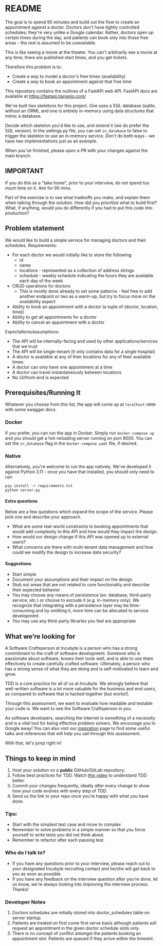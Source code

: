 # README #

The goal is to spend 90 minutes and build out the flow to create an appointment against a doctor. Doctors don't have tightly controlled schedules; they're very unlike a Google calendar. Rather, doctors open up certain times during the day, and patients can book only into those free areas - the rest is assumed to be unavailable.

This is like seeing a movie at the theater. You can't arbitrarily see a movie at any time; there are published start times, and you get tickets.

Therefore this problem is to:

* Create a way to model a doctor's free times (availability)
* Create a way to book an appointment against that free time

This repository contains the outlines of a FastAPI web API. FastAPI docs are available at https://fastapi.tiangolo.com/

We've built two skeletons for this project. One uses a SQL database (sqlite, without an ORM),
and one is entirely in-memory using data structures that mimic a database.

Decide which skeleton you'd like to use, and extend it (we do prefer the SQL version). In the settings.py file, you can set `in_database` to false to trigger
the skeleton to use an in-memory service. *Don't* do both ways - we have two implementations just as an example.

When you've finished, please *open a PR* with your changes against the main branch.

## IMPORTANT

If you do this as a "take home", prior to your interview, do not spend too much time on it. Aim for 90 mins. 

Part of the exercise is to see what tradeoffs you make, and explain them when talking through the solution. How did you prioritize what to build first? What, if anything, would you do differently if you had to put this code into production?

## Problem statement

We would like to build a simple service for managing doctors and their schedules.
Requirements:

* For each doctor we would initially like to store the following:
    * id
	* name
	* locations - represented as a collection of address strings
	* schedule - weekly schedule indicating the hours they are available each day of the week
* CRUD operations for doctors
	* This is mostly done already to set some patterns - feel free to add another endpoint or two as a warm-up, but try to focus more on the availability aspect
* Ability to book an appointment with a doctor (a tuple of (doctor, location, time))
* Ability to get all appointments for a doctor
* Ability to cancel an appointment with a doctor

Expectations/assumptions:

* The API will be internally-facing and used by other applications/services that we trust
* The API will be single-tenant (it only contains data for a single hospital)
* A doctor is available at any of their locations for any of their available times
* A doctor can only have one appointment at a time
* A doctor can travel instantaneously between locations
* No UI/front-end is expected

## Prerequisites/Running It

Whatever you choose from this list, the app will come up at `localhost:8000` with some swagger docs.

### Docker

If you prefer, you can run the app in Docker. Simply run `docker-compose up` and you should get a hot-reloading server running on port 8000. You can set the
`in_database` flag in the `docker-compose.yaml` file, if desired.

### Native

Alternatively, you're welcome to run the app natively. We've developed it against Python 3.11 - once you have that installed, you should only need to run:
```
pip install -r requirements.txt
python server.py
```

#### Extra questions ####

Below are a few questions which expand the scope of the service. Please pick one and describe your approach.

* What are some real-world constraints to booking appointments that would add complexity to this API and how would they impact the design.
* How would our design change if this API was opened up to external users?
* What concerns are there with multi-tenant data management and how could we modify the design to increase data security?

#### Suggestions ####

* Start simple
* Document your assumptions and their impact on the design
* Stub out areas that are not related to core functionality and describe their expected behavior
* You may choose any means of persistence (ex: database, third-party service, etc.) or choose to exclude it (e.g. in-memory only). We recognize that integrating with a persistence layer may be time-consuming and by omitting it, more time can be allocated to service development.
* You may use any third-party libraries you feel are appropriate

## What we’re looking for

A Software Craftsperson at Incubyte is a person who has a strong commitment to the craft of software development.
Someone who is passionate about software, knows their tools well, and is able to use them effectively to create carefully crafted software.
Ultimately, a person who has a strong sense of what they are doing and is self-motivated to learn and grow.

TDD is a core practice for all of us at Incubyte.
We strongly believe that well-written software is a lot more valuable for the business and end users, as compared to software that is hacked together (but works!).

Through this assessment, we want to evaluate how readable and testable your code is. We want to see the Software Craftsperson in you.

As software developers, searching the internet is something of a necessity and is a vital tool for being effective problem solvers.
We encourage you to Google away!
You can also visit our [inspiration](https://incubyte.co/inspiration/) page to find some useful talks and references that will help you sail through this assessment.

With that, let's jump right in!

## Things to keep in mind

1. Host your solution on a **public** GitHub/GitLab repository.
2. Follow best practices for TDD. Watch [this video](https://youtu.be/qkblc5WRn-U) to understand TDD better.
3. Commit your changes frequently, ideally after every change to show how your code evolves with every step of TDD.
4. Send us the link to your repo once you’re happy with what you have done.

### Tips:

- Start with the simplest test case and move to complex
- Remember to solve problems in a simple manner so that you force yourself to write tests you did not think about.
- Remember to refactor after each passing test.


### Who do I talk to? ###
* If you have any questions prior to your interview, please reach out to your designated Incubyte recruiting contact and he/she will get back to you as soon as possible.
* If you have any feedback on the interview question after you're done, let us know, we're always looking into improving the interview process. Thanks!



### Developer Notes
1. Doctors schedules are initially stored into doctor_schedules table on server startup.
2. Patients are treated on first come first serve basis although patients will request an appointment in the given doctor schedule slots only.
3. There is no concept of conflict amongst the patients booking an appointment slot. Patients are queued if they arrive within the timeslot. 
